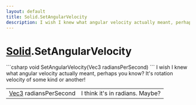 ```yaml
---
layout: default
title: Solid.SetAngularVelocity
description: I wish I knew what angular velocity actually meant, perhaps you know? It's rotation velocity of some kind or another!
---
```

# [Solid]({{site.url}}/Pages/StereoKit/Solid.html).SetAngularVelocity

<div class='signature' markdown='1'>
```csharp
void SetAngularVelocity(Vec3 radiansPerSecond)
```
I wish I knew what angular velocity actually meant,
perhaps you know? It's rotation velocity of some kind or another!
</div>

|  |  |
|--|--|
|[Vec3]({{site.url}}/Pages/StereoKit/Vec3.html) radiansPerSecond|I think it's in radians. Maybe?|




